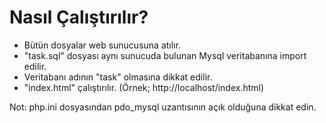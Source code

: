 # Nasıl Çalıştırılır?

- Bütün dosyalar web sunucusuna atılır.
- "task.sql" dosyası aynı sunucuda bulunan Mysql veritabanına import edilir.
- Veritabanı adının "task" olmasına dikkat edilir.
- "index.html" çalıştırılır. (Örnek; http://localhost/index.html)

Not: php.ini dosyasından pdo_mysql uzantısının açık olduğuna dikkat edin.
